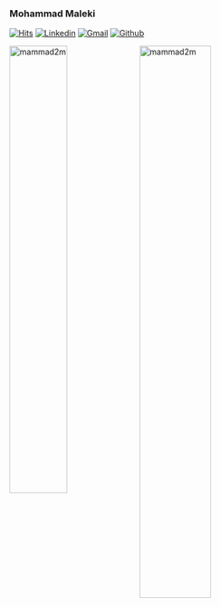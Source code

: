 ### Mohammad Maleki

[![Hits](https://hits.seeyoufarm.com/api/count/incr/badge.svg?url=https%3A%2F%2Fgithub.com%2Fmammad2m%2Fmammad2m&count_bg=%2379C83D&title_bg=%23555555&icon=&icon_color=%23E7E7E7&title=Profile+Views&edge_flat=false)](https://hits.seeyoufarm.com)
[![Linkedin](https://img.shields.io/badge/-LinkedIn-blue?style=flat&logo=Linkedin&logoColor=white)](https://www.linkedin.com/in/mammad2m/)
[![Gmail](https://img.shields.io/badge/-Gmail-c14438?style=flat&logo=Gmail&logoColor=white)](mailto:2mmammad@gmail.com)
[![Github](https://img.shields.io/github/followers/mammad2m?label=Follow&style=social)](https://github.com/mammad2m)

<div>
  <img width="45%" align="left" src="https://github-readme-stats.vercel.app/api/top-langs?username=mammad2m&show_icons=true&locale=en&layout=compact" alt="mammad2m" />
  <img width="50%"  src="https://github-readme-streak-stats.herokuapp.com/?user=mammad2m&" alt="mammad2m" />
</div>

<!--
**mammad2m/mammad2m** is a ✨ _special_ ✨ repository because its `README.md` (this file) appears on your GitHub profile.

Here are some ideas to get you started:

- 🔭 I’m currently working on ...
- 🌱 I’m currently learning ...
- 👯 I’m looking to collaborate on ...
- 🤔 I’m looking for help with ...
- 💬 Ask me about ...
- 📫 How to reach me: ...
- 😄 Pronouns: ...
- ⚡ Fun fact: ...
-->
